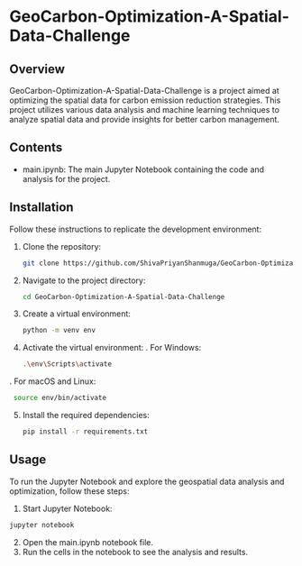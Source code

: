 # GeoCarbon-Optimization-A-Spatial-Data-Challenge
## Overview
GeoCarbon-Optimization-A-Spatial-Data-Challenge is a project aimed at optimizing the spatial data for carbon emission reduction strategies. This project utilizes various data analysis and machine learning techniques to analyze spatial data and provide insights for better carbon management.

## Contents
- main.ipynb: The main Jupyter Notebook containing the code and analysis for the project.

## Installation
Follow these instructions to replicate the development environment:

1. Clone the repository:
   ```sh
   git clone https://github.com/ShivaPriyanShanmuga/GeoCarbon-Optimization-A-Spatial-Data-Challenge.git
   ```
2. Navigate to the project directory:
   ```sh
   cd GeoCarbon-Optimization-A-Spatial-Data-Challenge
   ```
3. Create a virtual environment:
   ```sh
   python -m venv env
   ```
4. Activate the virtual environment:
  . For Windows: 
   ```sh
   .\env\Scripts\activate
   ```
  . For macOS and Linux:
   ```sh
    source env/bin/activate
   ```
5. Install the required dependencies:
   ```sh
   pip install -r requirements.txt
   ```
## Usage
To run the Jupyter Notebook and explore the geospatial data analysis and optimization, follow these steps:

1. Start Jupyter Notebook:
```sh
jupyter notebook
```
2. Open the main.ipynb notebook file.
3. Run the cells in the notebook to see the analysis and results.

